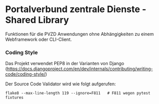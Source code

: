 Portalverbund zentrale Dienste - Shared Library
===============================================

Funktionen für die PVZD Anwendungen ohne Abhängigkeiten zu einem Webframework oder CLI-Client.

### Coding Style

Das Projekt verwendet PEP8 in der Varianten von Django (https://docs.djangoproject.com/en/dev/internals/contributing/writing-code/coding-style/)

Der Source Code Validator wird wie folgt aufgerufen:

    flake8 --max-line-length 119 --ignore=F811   # F811 wegen pytest fixtures